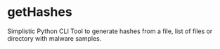 # getHashes
Simplistic Python CLI Tool to generate hashes from a file, list of files or directory with malware samples.
